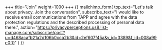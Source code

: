 +++
title="Join"
weight=1000
+++
{{ 
mailchimp_form(
top_text="Let's talk about privacy. Join the conversation",
subscribe_text="I would like to receive email communications from TAPP and agree with the data protection regulations and the described processing of personal data there.",
action="https://privacyperceptions.us8.list-manage.com/subscribe/post?u=d468acafb21a2d106b0cca2b3&id=2ef607f45a&v_id=3389&f_id=008a99e0f0"
)
}}
